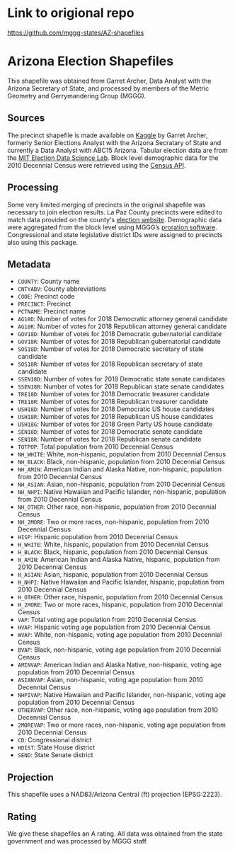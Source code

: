 # Link to origional repo
https://github.com/mggg-states/AZ-shapefiles

# Arizona Election Shapefiles
This shapefile was obtained from Garret Archer, Data Analyst with the Arizona Secretary of State, and processed by members of the Metric Geometry and Gerrymandering Group (MGGG).

## Sources
The precinct shapefile is made available on [Kaggle](https://www.kaggle.com/azsecretaryofstate/arizona-statewide-precinct-shapefile?select=az_vtd_2018_new_pima.shp) by Garret Archer, formerly Senior Elections Analyst with the Arizona Secratary of State and currently a Data Analyst with ABC15 Arizona. Tabular election data are from the [MIT Election Data Science Lab](https://electionlab.mit.edu). Block level demographic data for the 2010 Decennial Census were retrieved using the [Census API](https://api.census.gov/data/2010/dec/sf1).

## Processing
Some very limited merging of precincts in the original shapefile was necessary to join election results. La Paz County precincts were edited to match data provided on the county's [election website](http://www.co.la-paz.az.us/DocumentCenter/View/76/Precinct-Map-PDF). Demographic data were aggregated from the block level using MGGG’s [proration software](https://github.com/mggg/maup). Congressional and state legislative district IDs were assigned to precincts also using this package.

## Metadata
* `COUNTY`: County name
* `CNTYABV`: County abbreviations
* `CODE`: Precinct code
* `PRECINCT`: Precinct
* `PCTNAME`: Precinct name
* `AG18D`: Number of votes for 2018 Democratic attorney general candidate
* `AG18R`: Number of votes for 2018 Republican attorney general candidate
* `GOV18D`: Number of votes for 2018 Democratic gubernatorial candidate
* `GOV18R`: Number of votes for 2018 Republican gubernatorial candidate
* `SOS18D`: Number of votes for 2018 Democratic secretary of state candidate
* `SOS18R`: Number of votes for 2018 Republican secretary of state candidate
* `SSEN18D`: Number of votes for 2018 Democratic state senate candidates
* `SSEN18R`: Number of votes for 2018 Republican state senate candidates
* `TRE18D`: Number of votes for 2018 Democratic treasurer candidate
* `TRE18R`: Number of votes for 2018 Republican treasurer candidate
* `USH18D`: Number of votes for 2018 Democratic US house candidates
* `USH18R`: Number of votes for 2018 Republican US house candidates
* `USH18G`: Number of votes for 2018 Green Party US house candidate
* `SEN18D`: Number of votes for 2018 Democratic senate candidate
* `SEN18R`: Number of votes for 2018 Republican senate candidate
* `TOTPOP`: Total population from 2010 Decennial Census
* `NH_WHITE`: White, non-hispanic, population from 2010 Decennial Census
* `NH_BLACK`: Black, non-hispanic, population from 2010 Decennial Census
* `NH_AMIN`: American Indian and Alaska Native, non-hispanic, population from 2010 Decennial Census
* `NH_ASIAN`: Asian, non-hispanic, population from 2010 Decennial Census
* `NH_NHPI`: Native Hawaiian and Pacific Islander, non-hispanic, population from 2010 Decennial Census
* `NH_OTHER`: Other race, non-hispanic, population from 2010 Decennial Census
* `NH_2MORE`: Two or more races, non-hispanic, population from 2010 Decennial Census
* `HISP`: Hispanic population from 2010 Decennial Census
* `H_WHITE`: White, hispanic, population from 2010 Decennial Census
* `H_BLACK`: Black, hispanic, population from 2010 Decennial Census
* `H_AMIN`: American Indian and Alaska Native, hispanic, population from 2010 Decennial Census
* `H_ASIAN`: Asian, hispanic, population from 2010 Decennial Census
* `H_NHPI`: Native Hawaiian and Pacific Islander, hispanic, population from 2010 Decennial Census
* `H_OTHER`: Other race, hispanic, population from 2010 Decennial Census
* `H_2MORE`: Two or more races, hispanic, population from 2010 Decennial Census
* `VAP`: Total voting age population from 2010 Decennial Census
* `HVAP`: Hispanic voting age population from 2010 Decennial Census
* `WVAP`: White, non-hispanic, voting age population from 2010 Decennial Census
* `BVAP`: Black, non-hispanic, voting age population from 2010 Decennial Census
* `AMINVAP`: American Indian and Alaska Native, non-hispanic, voting age population from 2010 Decennial Census
* `ASIANVAP`: Asian, non-hispanic, voting age population from 2010 Decennial Census
* `NHPIVAP`: Native Hawaiian and Pacific Islander, non-hispanic, voting age population from 2010 Decennial Census
* `OTHERVAP`: Other race, non-hispanic, voting age population from 2010 Decennial Census
* `2MOREVAP`: Two or more races, non-hispanic, voting age population from 2010 Decennial Census
* `CD`: Congressional district
* `HDIST`: State House district
* `SEND`: State Senate district

## Projection
This shapefile uses a NAD83/Arizona Central (ft) projection (EPSG:2223).

## Rating
We give these shapefiles an A rating. All data was obtained from the state government and was processed by MGGG staff.
